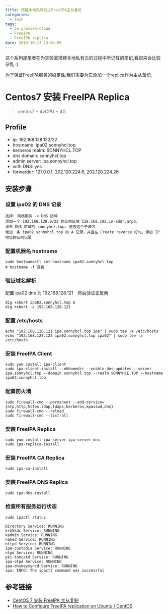 ```yaml
---
title: 搭建本地私有云之FreeIPA主从备份
categories:
  - Tech
tags:
  - on-premise-cloud
  - FreeIPA
  - FreeIPA replica
date: 2019-10-17 13:04:09
---
```


这个系列是笔者在为实验室搭建本地私有云的过程中所记载的笔记,看起来会比较杂乱 :)

为了保证FreeIPA服务的稳定性,我们需要为它添加一个replica作为主从备份.

<!-- more -->
# Centos7 安装 FreeIPA Replica
> centos7 + 4vCPU + 4G

## Profile

-  ip: 192.168.128.122/22
-  hostname: ipa02.sonnyhcl.top
-  kerberos realm: SONNYHCL.TOP
-  dns domain: sonnyhcl.top
-  admin server: ipa.sonnyhcl.top
-  with DNS: yes
-  forwarder: 127.0.0.1, 202.120.224.6, 202.120.224.26

## 安装步骤
### 设置 ipa02 的 DNS 记录
```
选择: 网络服务 -> DNS 区域
添加一个 192.168.128.0/22 的反向区域 128.168.192.in-addr.arpa.
点击 DNS 区域的 sonnyhcl.top. 进去这个子域内
增加一条 ipa02.sonnyhcl.top 的 A 记录，并且在 Create reverse 打勾，添加 IP 地址的反向记录
```

### 配置机器名 hostname
```
sudo hostnamectl set-hostname ipa02.sonnyhcl.top
# hostname -f 查看
```

### 验证域名解析

配置 ipa02 dns 为 192.168.128.121　然后验证正反解
```
dig +short ipa02.sonnyhcl.top A
dig +short -x 192.168.128.122
```

### 配置 /etc/hosts
```
echo "192.168.128.121 ipa.sonnyhcl.top ipa" | sudo tee -a /etc/hosts
echo "192.168.128.122 ipa02.sonnyhcl.top ipa02" | sudo tee -a /etc/hosts
```

### 安装 FreeIPA Client
```
sudo yum install ipa-client
sudo ipa-client-install --mkhomedir --enable-dns-updates --server ipa.sonnyhcl.top --domain sonnyhcl.top --realm SONNYHCL.TOP --hostname ipa02.sonnyhcl.top
```

### 配置防火墙
```
sudo firewall-cmd --permanent --add-service={ntp,http,https,ldap,ldaps,kerberos,kpasswd,dns}
sudo firewall-cmd --reload
sudo firewall-cmd --list-all
```

### 安装 FreeIPA Replica
```
sudo yum install ipa-server ipa-server-dns
sudo ipa-replica-install
```

### 安装 FreeIPA CA Replica
```
sudo ipa-ca-install
```

### 安装 FreeIPA DNS Replica
```
sudo ipa-dns-install
```

### 检查所有服务运行状态
```
sudo ipactl status
```
```
Directory Service: RUNNING
krb5kdc Service: RUNNING
kadmin Service: RUNNING
named Service: RUNNING
httpd Service: RUNNING
ipa-custodia Service: RUNNING
ntpd Service: RUNNING
pki-tomcatd Service: RUNNING
ipa-otpd Service: RUNNING
ipa-dnskeysyncd Service: RUNNING
ipa: INFO: The ipactl command was successful
```


## 参考链接
- [CentOS 7 安装 FreeIPA 主从复制](https://qizhanming.com/blog/2019/04/29/install-freeipa-server-and-replica-on-centos-7)
- [How to Configure FreeIPA replication on Ubuntu / CentOS](https://computingforgeeks.com/how-to-configure-freeipa-replication-on-ubuntu-centos/)

